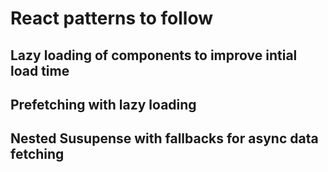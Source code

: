 # React patterns to follow

## Lazy loading of components to improve intial load time

<!-- import { lazy, Suspense } from 'react';
import { Routes, Route } from 'react-router-dom';

// Lazy loaded components
const Home = lazy(() => import('./pages/Home'));
const Dashboard = lazy(() => import('./pages/Dashboard'));
const Settings = lazy(() => import('./pages/Settings'));

function App() {
  return (
    <Suspense fallback={<div>Loading...</div>}>
      <Routes>
        <Route path="/" element={<Home />} />
        <Route path="/dashboard" element={<Dashboard />} />
        <Route path="/settings" element={<Settings />} />
      </Routes>
    </Suspense>
  );
} -->

## Prefetching with lazy loading

<!-- import { lazy, Suspense, useEffect } from 'react';

const ProductDetail = lazy(() => import('./pages/ProductDetail'));

function ProductList({ products }) {
  // Prefetch on hover
  const prefetchProduct = (id) => {
    import('./pages/ProductDetail');
  };

  return (
    <ul>
      {products.map(product => (
        <li
          key={product.id}
          onMouseEnter={() => prefetchProduct(product.id)}
        >
          <Link to={`/product/${product.id}`}>{product.name}</Link>
        </li>
      ))}
    </ul>
  );
} -->

## Nested Susupense with fallbacks for async data fetching

<!-- function Profile() {
  return (
    <Suspense fallback={<ProfileSkeleton />}>
      <UserBasicInfo />  {/* Has its own data requirements */}

      <Suspense fallback={<PostsSkeleton />}>
        <UserPosts />  {/* Separate data dependency */}
      </Suspense>

      <Suspense fallback={<FriendsSkeleton />}>
        <UserFriends />  {/* Another separate dependency */}
      </Suspense>
    </Suspense>
  );
} -->

##
